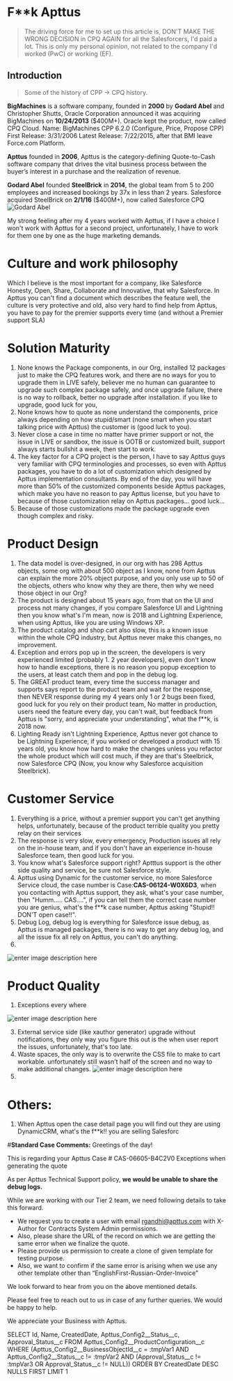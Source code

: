 # F**k Apttus
> The driving force for me to set up this article is, DON'T MAKE THE WRONG DECISION in CPQ AGAIN for all the Salesforcers, I'd paid a lot.
> This is only my personal opinion, not related to the company I'd worked (PwC) or working (EF).

## Introduction
>Some of the history of CPP -> CPQ history.

**BigMachines** is a software company, founded in **2000** by **Godard Abel** and Christopher Shutts, Oracle Corporation announced it was acquiring BigMachines on **10/24/2013** ($400M+). Oracle kept the product, now called CPQ Cloud.
Name: BigMachines CPP 6.2.0 (Configure, Price, Propose CPP)
First Release: 3/31/2006
Latest Release: 7/22/2015, after that BMI leave Force.com Platform.

**Apttus** founded in **2006**, Apttus is the category-defining Quote-to-Cash software company that drives the vital business process between the buyer’s interest in a purchase and the realization of revenue.

**Godard Abel** founded **SteelBrick** in **2014**, the global team from 5 to 200 employees and increased bookings by 37x in less than 2 years. Salesforce acquired SteelBrick on **2/1/16** ($400M+), now called Salesforce CPQ
![Godard Abel](https://media.licdn.com/dms/image/C4E03AQHJCbLb0BaCxA/profile-displayphoto-shrink_800_800/0?e=1542240000&v=beta&t=4Gf8tsWFgol6aWk5QzM_uWsUNBlsUcofuSmB2I5tX5E)

My strong feeling after my 4 years worked with Apttus, if I have a choice I won't work with Apttus for a second project, unfortunately, I have to work for them one by one as the huge marketing demands.

# Culture and work philosophy
Which I believe is the most important for a company, like Salesforce Honesty, Open, Share, Collaborate and Innovative, that why Salesforce.
In Apttus you can't find a document which describes the feature well, the culture is very protective and old, also very hard to find help from Apttus, you have to pay for the premier supports every time (and without a Premier support SLA)


# Solution Maturity
1. None knows the Package components, in our Org, installed 12 packages just to make the CPQ features work, and there are no ways for you to upgrade them in LIVE safely, believer me no human can guarantee to upgrade such complex package safely, and once upgrade failure, there is no way to rollback, better no upgrade after installation. if you like to upgrade, good luck for you,
2. None knows how to quote as none understand the components, price always depending on how stupid/smart (none smart when you start talking price with Apttus) the customer is (good luck to you).
3. Never close a case in time no matter have primer support or not, the issue in LIVE or sandbox, the issue is OOTB or customized built, support always starts bullshit a week, then start to work.
4. The key factor for a CPQ project is the person, I have to say Apttus guys very familiar with CPQ terminologies and processes, so even with Apttus packages, you have to do a lot of customization which designed by Apttus implementation consultants. By end of the day, you will have more than 50% of the customized components beside Apttus packages, which make you have no reason to pay Apttus license, but you have to because of those customization relay on Apttus packages... good luck...
5. Because of those customizations made the package upgrade even though complex and risky.

# Product Design
1. The data model is over-designed, in our org with has 298 Apttus objects, some org with about 500 object as I know, none from Apttus can explain the more 20% object purpose, and you only use up to 50 of the objects, others who know why they are there, then why we need those object in our Org?
2. The product is designed about 15 years ago, from that on the UI and process not many changes, if you compare Salesforce UI and Lightning then you know what's I'm mean, now is 2018 and Lightning Experience, when using Apttus, like you are using Windows XP.
3. The product catalog and shop cart also slow, this is a known issue within the whole CPQ industry, but Apttus never make this changes, no improvement.
4. Exception and errors pop up in the screen, the developers is very experienced limited (probably 1. 2 year developers), even don't know how to handle exceptions, there is no reason you popup exception to the users, at least catch them and pop in the debug log.
5. The GREAT product team, every time the success manager and supports says report to the product team and wait for the response, then NEVER response during my 4 years only 1 or 2 bugs been fixed, good luck for you rely on their product team, No matter in production, users need the feature every day, you can't wait, but feedback from Apttus is "sorry, and appreciate your understanding", what the f**k, is 2018 now.
6. Lighting Ready isn't Lightning Experience, Apttus never got chance to be Lightning Experience, if you worked or developed a product with 15 years old, you know how hard to make the changes unless you refactor the whole product which will cost much, if they are that's Steelbrick, now Salesforce CPQ (Now, you know why Salesforce acquisition Steelbrick).

# Customer Service
1. Everything is a price, without a premier support you can't get anything helps, unfortunately, because of the product terrible quality you pretty relay on their services
2. The response is very slow, every emergency, Production issues all rely on the in-house team, and if you don't have an experience in-house Salesforce team, then good luck for you.
3. You know what's Salesforce support right? Aptttus support is the other side quality and service, be sure not Salesforce style.
4. Apttus using Dynamic for the customer service, no more Salesforce Service cloud, the case number is Case:**CAS-06124-W0X6D3**, when you contacting with Apttus support, they ask, what's your case number, then "Humm..... CAS....", if you can tell them the correct case number you are genius, what's the f**k case number, Apttus asking "Stupid!! DON'T open case!!".
5. Debug Log, debug log is everything for Salesforce issue debug, as Apttus is managed packages, there is no way to get any debug log, and all the issue fix all rely on Apttus, you can't do anything.
6. 
![enter image description here](https://lh3.googleusercontent.com/b0a4YSgSFfb-MTltWeByrmLNDtv7_jcb-yHrOp_wfy_hR7-FIxONNqnma6MeDBjQU6yQnOIeRNzU)
# Product Quality
1. Exceptions every where

![enter image description here](https://lh3.googleusercontent.com/J1o1t5t7O_sp5NKR1-DuL5Y019PDtvxsahloS9ebiNhviEO17MA4nUj18eSYNvIjJPSSETyXGu1R)

3. External service side (like xauthor generator) upgrade without notifications, they only way you figure this out is the when user report the issues, unfortunately, that's too late.
4. Waste spaces, the only way is to overwrite the CSS file to make to cart workable. unfortunately still wasn't half of the screen and no way to make additional changes.
![enter image description here](https://lh3.googleusercontent.com/Re8U9gh32D4g8w9POFJMkrJqyct1shFk5nLOSJMv6LeBih0tVaCRCoF4YLT54qq5tkm6lpHSl41U)
5. 

# Others:
1. When Apttus open the case detail page you will find out they are using DynamicCRM, what's the f**k!! you are selling Salesforc


#**Standard Case Comments:**
Greetings of the day!

This is regarding your Apttus Case # CAS-06605-B4C2V0 Exceptions when generating the quote

As per Apttus Technical Support policy, **we would be unable to share the debug logs.**

While we are working with our Tier 2 team, we need following details to take this forward.

- We request you to create a user with email rgandhi@apttus.com with X-Author for Contracts System Admin permissions.  
- Also, please share the URL of the record on which we are getting the same error when we finalize the quote.  
- Please provide us permission to create a clone of given template for testing purpose.  
- Also, we want to confirm if the same error is arising when we use any other template other than “EnglishFirst-Russian-Order-Invoice”

We look forward to hear from you on the above mentioned details.

Please feel free to reach out to us in case of any further queries. We would be happy to help.

We appreciate your Business with Apttus.

SELECT Id, Name, CreatedDate, Apttus_Config2__Status__c, Approval_Status__c
FROM Apttus_Config2__ProductConfiguration__c
WHERE (Apttus_Config2__BusinessObjectId__c = :tmpVar1
    AND Apttus_Config2__Status__c != :tmpVar2
    AND (Approval_Status__c != :tmpVar3 OR Approval_Status__c != NULL))
ORDER BY CreatedDate DESC NULLS FIRST LIMIT 1
<!--stackedit_data:
eyJoaXN0b3J5IjpbLTE0MTYwMDA3NTEsMjA2NTk4ODkwMSwtMT
czMzczMTM4OCwtMTY2MDIxODA4MCwtMjE0NjAzNDUwNiw0NDI5
NTQzNCwtMjEwMjc5NjAwNyw0MDcxOTIxMTYsMTk0MzAyNjEwLD
c1MDgyNDk0NiwtNjgzNDU3NzIwLDUyNTAyNjI5Miw1NjU2ODI3
NDIsNjYyOTYwODk1LDU2MDMzODEwNiwtMTQ0Njg0MDU2NV19
-->